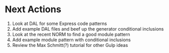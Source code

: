 Next Actions
============

1. Look at DAL for some Express code patterns
2. Add example DAL files and beef up the generator conditional inclusions
3. Look at the recent NORM to find a good module pattern
4. Add example module pattern with conditional inclusions
5. Review the Max Schmitt(?) tutorial for other Gulp ideas

